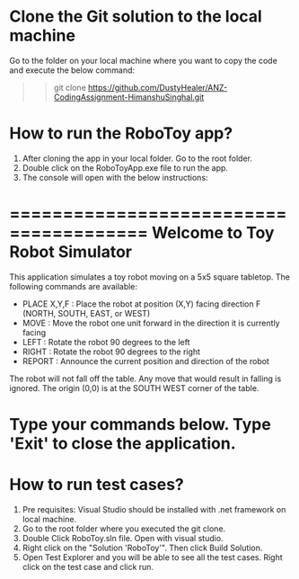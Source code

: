 # Clone the Git solution to the local machine
Go to the folder on your local machine where you want to copy the code and execute the below command:
>> git clone https://github.com/DustyHealer/ANZ-CodingAssignment-HimanshuSinghal.git

# How to run the RoboToy app?
1. After cloning the app in your local folder. Go to the root folder.
2. Double click on the RoboToyApp.exe file to run the app.
3. The console will open with the below instructions:
   
=======================================
       Welcome to Toy Robot Simulator  
=======================================

This application simulates a toy robot moving on a 5x5 square tabletop.
The following commands are available:
  - PLACE X,Y,F  : Place the robot at position (X,Y) facing direction F (NORTH, SOUTH, EAST, or WEST)
  - MOVE         : Move the robot one unit forward in the direction it is currently facing
  - LEFT         : Rotate the robot 90 degrees to the left
  - RIGHT        : Rotate the robot 90 degrees to the right
  - REPORT       : Announce the current position and direction of the robot

The robot will not fall off the table. Any move that would result in falling is ignored.
The origin (0,0) is at the SOUTH WEST corner of the table.

Type your commands below. Type 'Exit' to close the application.
=======================================

# How to run test cases?
1. Pre requisites: Visual Studio should be installed with .net framework on local machine. 
2. Go to the root folder where you executed the git clone.
4. Double Click RoboToy.sln file. Open with visual studio.
5. Right click on the "Solution 'RoboToy'". Then click Build Solution.
6. Open Test Explorer and you will be able to see all the test cases. Right click on the test case and click run.
